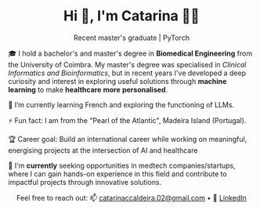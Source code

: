 <h1 align="center">Hi 👋, I'm Catarina 👩🏻</h1>

<p align="center">Recent master's graduate | PyTorch</p>

🎓 I hold a bachelor's and master's degree in **Biomedical Engineering** from the University of Coimbra. My master's degree was specialised in *Clinical Informatics and Bioinformatics*, but in recent years I've developed a deep curiosity and interest in exploring useful solutions through **machine learning** to make **healthcare** **more** **personalised**.

🌱 I’m currently learning French and exploring the functioning of LLMs. 

⚡ Fun fact: I am from the "Pearl of the Atlantic", Madeira Island (Portugal).

🏆 Career goal: Build an international career while working on meaningful, energising projects at the intersection of AI and healthcare

🚀 I'm **currently** seeking opportunities in medtech companies/startups, where I can gain hands-on experience in this field and contribute to impactful projects through innovative solutions.

<p align="center">
Feel free to reach out:
📫 <a href="mailto:catarinaccaldeira.02@gmail.com">catarinaccaldeira.02@gmail.com</a> • 
💼 <a href="https://www.linkedin.com/in/catarina-caldeira">LinkedIn</a>
</p>

